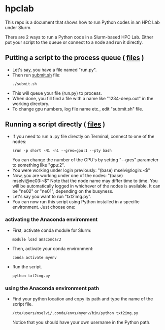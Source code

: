 # hpclab
This repo is a document that shows how to run Python codes in an HPC Lab under Slurm.

There are 2 ways to run a Python code in a Slurm-based HPC Lab. Either put your script to the queue or connect to a node and run it directly.

## Putting a script to the process queue ( [files](Queue) )
- Let's say, you have a file named "run.py".
- Then run [submit.sh](Queue/submit.sh) file:
  ```
  ./submit.sh
  ```
- This will queue your file (run.py) to process.
- When done, you fill find a file with a name like "1234-deep.out" in the working directory.
- To change gpu numbers, log file name etc., edit "submit.sh" file.

## Running a script directly ( [files](Straight) )
- If you need to run a .py file directly on Terminal, connect to one of the nodes:
  ```
  srun -p short -N1 -n1 --gres=gpu:1 --pty bash
  ```
  You can change the number of the GPU's by setting "--gres" parameter to something like "gpu:2".
- You were working under login previously:
  "(base) mselvi@login:~$"
- Now, you are working under one of the nodes:
  "(base) mselvi@ne03:~$"
  Note that the node name may differ time to time. You will be automatically logged in whichever of the nodes is available. It can be "ne02" or "ne01", depending on the busyness.
- Let's say you want to run "txt2img.py".
- You can now run this script using Python installed in a specific environment. Just choose one:

### activating the Anaconda environment
- First, activate conda module for Slurm:
  ```
  module load anaconda/3
  ```
- Then, activate your conda environment:
  ```
  conda activate myenv
  ```
- Run the script.
  ```
  python txt2img.py
  ```

### using the Anaconda environment path
- Find your python location and copy its path and type the name of the script file.
  ```
  /cta/users/mselvi/.conda/envs/myenv/bin/python txt2img.py
  ```
  Notice that you should have your own username in the Python path.


